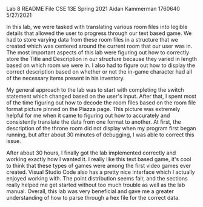Lab 8 README File
CSE 13E Spring 2021
Aidan Kammerman
1760640
5/27/2021

In this lab, we were tasked with translating various room files into legible details that allowed the user to progress
through our text based game. We had to store varying data from these room files in a structure that we created which was
centered around the current room that our user was in. The most important aspects of this lab were figuring out how to 
correctly store the Title and Description in our structure because they varied in length based on which room we were in.
I also had to figure out how to display the correct description based on whether or not the in-game character had all of 
the necessary items present in his inventory.

My general approach to the lab was to start with completing the switch statement which changed based on the user's input.
After that, I spent most of the time figuring out how to decode the room files based on the room file format picture 
pinned on the Piazza page. This picture was extremely helpful for me when it came to figuring out how to accurately and
consistently translate the data from one format to another. At first, the description of the throne room did not display
when my program first began running, but after about 30 minutes of debugging, I was able to correct this issue.

After about 30 hours, I finally got the lab implemented correctly and working exactly how I wanted it. I really like this 
text based game, it's cool to think that these types of games were among the first video games ever created. Visual Studio
Code also has a pretty nice interface which I actually enjoyed working with. The point distribution seems fair, and the 
sections really helped me get started without too much trouble as well as the lab manual. Overall, this lab was very
beneficial and gave me a greater understanding of how to parse through a hex file for the correct data.